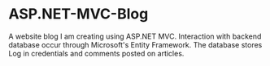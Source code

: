 # ASP.NET-MVC-Blog
A website blog I am creating using ASP.NET MVC.
Interaction with backend database occur through Microsoft's Entity Framework.
The database stores Log in credentials and comments posted on articles.
